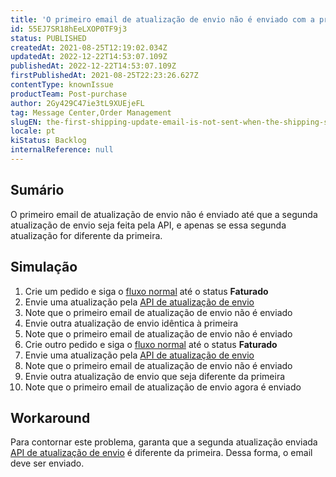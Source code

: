 ```yaml
---
title: 'O primeiro email de atualização de envio não é enviado com a primeira atualização'
id: 55EJ7SR18hEeLXOP0TF9j3
status: PUBLISHED
createdAt: 2021-08-25T12:19:02.034Z
updatedAt: 2022-12-22T14:53:07.109Z
publishedAt: 2022-12-22T14:53:07.109Z
firstPublishedAt: 2021-08-25T22:23:26.627Z
contentType: knownIssue
productTeam: Post-purchase
author: 2Gy429C47ie3tL9XUEjeFL
tag: Message Center,Order Management
slugEN: the-first-shipping-update-email-is-not-sent-when-the-shipping-status-is
locale: pt
kiStatus: Backlog
internalReference: null
---
```


## Sumário

O primeiro email de atualização de envio não é enviado até que a segunda atualização de envio seja feita pela API, e apenas se essa segunda atualização for diferente da primeira.

## Simulação

1. Crie um pedido e siga o [fluxo normal](https://help.vtex.com/pt/tutorial/fluxo-de-pedido--tutorials_196) até o status **Faturado**
2. Envie uma atualização pela [API de atualização de envio](https://developers.vtex.com/vtex-rest-api/reference/tracking#updatetrackingstatus)
3. Note que o primeiro email de atualização de envio não é enviado
4. Envie outra atualização de envio idêntica à primeira
5. Note que o primeiro email de atualização de envio não é enviado
6. Crie outro pedido e siga o [fluxo normal](https://help.vtex.com/pt/tutorial/fluxo-de-pedido--tutorials_196) até o status **Faturado**
7. Envie uma atualização pela [API de atualização de envio](https://developers.vtex.com/vtex-rest-api/reference/tracking#updatetrackingstatus)
8. Note que o primeiro email de atualização de envio não é enviado
9. Envie outra atualização de envio que seja diferente da primeira
10. Note que o primeiro email de atualização de envio agora é enviado


## Workaround

Para contornar este problema, garanta que a segunda atualização enviada [API de atualização de envio](https://developers.vtex.com/vtex-rest-api/reference/tracking#updatetrackingstatus) é diferente da primeira. Dessa forma, o email deve ser enviado.

